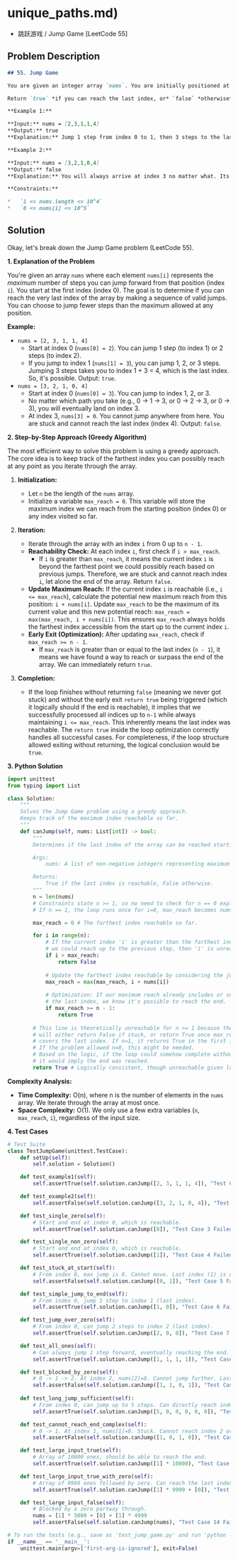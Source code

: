 # unique_paths.md)
- 跳跃游戏 / Jump Game [LeetCode 55]

## Problem Description

```markdown
## 55. Jump Game

You are given an integer array `nums`. You are initially positioned at the array's **first index**, and each element in the array represents your maximum jump length at that position.

Return `true` *if you can reach the last index, or* `false` *otherwise*.

**Example 1:**

**Input:** nums = [2,3,1,1,4]
**Output:** true
**Explanation:** Jump 1 step from index 0 to 1, then 3 steps to the last index.

**Example 2:**

**Input:** nums = [3,2,1,0,4]
**Output:** false
**Explanation:** You will always arrive at index 3 no matter what. Its maximum jump length is 0, which makes it impossible to reach the last index.

**Constraints:**

*   `1 <= nums.length <= 10^4`
*   `0 <= nums[i] <= 10^5`
```

## Solution

Okay, let's break down the Jump Game problem (LeetCode 55).

**1. Explanation of the Problem**

You're given an array `nums` where each element `nums[i]` represents the *maximum* number of steps you can jump forward from that position (index `i`). You start at the first index (index 0). The goal is to determine if you can reach the very last index of the array by making a sequence of valid jumps. You can choose to jump fewer steps than the maximum allowed at any position.

**Example:**
*   `nums = [2, 3, 1, 1, 4]`
    *   Start at index 0 (`nums[0] = 2`). You can jump 1 step (to index 1) or 2 steps (to index 2).
    *   If you jump to index 1 (`nums[1] = 3`), you can jump 1, 2, or 3 steps. Jumping 3 steps takes you to index 1 + 3 = 4, which is the last index. So, it's possible. Output: `true`.
*   `nums = [3, 2, 1, 0, 4]`
    *   Start at index 0 (`nums[0] = 3`). You can jump to index 1, 2, or 3.
    *   No matter which path you take (e.g., 0 -> 1 -> 3, or 0 -> 2 -> 3, or 0 -> 3), you will eventually land on index 3.
    *   At index 3, `nums[3] = 0`. You cannot jump anywhere from here. You are stuck and cannot reach the last index (index 4). Output: `false`.

**2. Step-by-Step Approach (Greedy Algorithm)**

The most efficient way to solve this problem is using a greedy approach. The core idea is to keep track of the farthest index you can possibly reach at any point as you iterate through the array.

1.  **Initialization:**
    *   Let `n` be the length of the `nums` array.
    *   Initialize a variable `max_reach = 0`. This variable will store the maximum index we can reach from the starting position (index 0) or any index visited so far.

2.  **Iteration:**
    *   Iterate through the array with an index `i` from 0 up to `n - 1`.
    *   **Reachability Check:** At each index `i`, first check if `i > max_reach`.
        *   If `i` is greater than `max_reach`, it means the current index `i` is beyond the farthest point we could possibly reach based on previous jumps. Therefore, we are stuck and cannot reach index `i`, let alone the end of the array. Return `false`.
    *   **Update Maximum Reach:** If the current index `i` is reachable (i.e., `i <= max_reach`), calculate the potential new maximum reach from this position: `i + nums[i]`. Update `max_reach` to be the maximum of its current value and this new potential reach: `max_reach = max(max_reach, i + nums[i])`. This ensures `max_reach` always holds the farthest index accessible from the start up to the current index `i`.
    *   **Early Exit (Optimization):** After updating `max_reach`, check if `max_reach >= n - 1`.
        *   If `max_reach` is greater than or equal to the last index (`n - 1`), it means we have found a way to reach or surpass the end of the array. We can immediately return `true`.

3.  **Completion:**
    *   If the loop finishes without returning `false` (meaning we never got stuck) and without the early exit `return true` being triggered (which it logically should if the end is reachable), it implies that we successfully processed all indices up to `n-1` while always maintaining `i <= max_reach`. This inherently means the last index was reachable. The `return true` inside the loop optimization correctly handles all successful cases. For completeness, if the loop structure allowed exiting without returning, the logical conclusion would be `true`.

**3. Python Solution**

```python
import unittest
from typing import List

class Solution:
    """
    Solves the Jump Game problem using a greedy approach.
    Keeps track of the maximum index reachable so far.
    """
    def canJump(self, nums: List[int]) -> bool:
        """
        Determines if the last index of the array can be reached starting from index 0.

        Args:
            nums: A list of non-negative integers representing maximum jump lengths.

        Returns:
            True if the last index is reachable, False otherwise.
        """
        n = len(nums)
        # Constraints state n >= 1, so no need to check for n == 0 explicitly.
        # If n == 1, the loop runs once for i=0, max_reach becomes nums[0] >= 0 (n-1), returns True.

        max_reach = 0 # The farthest index reachable so far.

        for i in range(n):
            # If the current index 'i' is greater than the farthest index
            # we could reach up to the previous step, then 'i' is unreachable.
            if i > max_reach:
                return False 
            
            # Update the farthest index reachable by considering the jump from 'i'.
            max_reach = max(max_reach, i + nums[i])
            
            # Optimization: If our maximum reach already includes or surpasses
            # the last index, we know it's possible to reach the end.
            if max_reach >= n - 1:
                return True
                
        # This line is theoretically unreachable for n >= 1 because the loop
        # will either return False if stuck, or return True once max_reach
        # covers the last index. If n=1, it returns True in the first iteration.
        # If the problem allowed n=0, this might be needed.
        # Based on the logic, if the loop could somehow complete without returning,
        # it would imply the end was reached.
        return True # Logically consistent, though unreachable given loop structure and n>=1.

```

**Complexity Analysis:**

*   **Time Complexity:** O(n), where n is the number of elements in the `nums` array. We iterate through the array at most once.
*   **Space Complexity:** O(1). We only use a few extra variables (`n`, `max_reach`, `i`), regardless of the input size.

**4. Test Cases**

```python
# Test Suite
class TestJumpGame(unittest.TestCase):
    def setUp(self):
        self.solution = Solution()

    def test_example1(self):
        self.assertTrue(self.solution.canJump([2, 3, 1, 1, 4]), "Test Case 1 Failed: Example 1")

    def test_example2(self):
        self.assertFalse(self.solution.canJump([3, 2, 1, 0, 4]), "Test Case 2 Failed: Example 2")

    def test_single_zero(self):
        # Start and end at index 0, which is reachable.
        self.assertTrue(self.solution.canJump([0]), "Test Case 3 Failed: Single Zero") 

    def test_single_non_zero(self):
        # Start and end at index 0, which is reachable.
        self.assertTrue(self.solution.canJump([1]), "Test Case 4 Failed: Single Non-Zero") 

    def test_stuck_at_start(self):
        # From index 0, max jump is 0. Cannot move. Last index (1) is unreachable.
        self.assertFalse(self.solution.canJump([0, 1]), "Test Case 5 Failed: Stuck at Start")

    def test_simple_jump_to_end(self):
        # From index 0, jump 1 step to index 1 (last index).
        self.assertTrue(self.solution.canJump([1, 0]), "Test Case 6 Failed: Simple Jump to End")

    def test_jump_over_zero(self):
        # From index 0, can jump 2 steps to index 2 (last index).
        self.assertTrue(self.solution.canJump([2, 0, 0]), "Test Case 7 Failed: Jump Over Zero")

    def test_all_ones(self):
        # Can always jump 1 step forward, eventually reaching the end.
        self.assertTrue(self.solution.canJump([1, 1, 1, 1]), "Test Case 8 Failed: All Ones")

    def test_blocked_by_zero(self):
        # 0 -> 1 -> 2. At index 2, nums[2]=0. Cannot jump further. Last index (3) unreachable.
        self.assertFalse(self.solution.canJump([1, 1, 0, 1]), "Test Case 9 Failed: Blocked by Zero")
        
    def test_long_jump_sufficient(self):
        # From index 0, can jump up to 5 steps. Can directly reach index 5 (last index).
        self.assertTrue(self.solution.canJump([5, 0, 0, 0, 0, 0]), "Test Case 10 Failed: Long Jump Sufficient")

    def test_cannot_reach_end_complex(self):
        # 0 -> 1. At index 1, nums[1]=0. Stuck. Cannot reach index 2 or 3.
        self.assertFalse(self.solution.canJump([1, 0, 1, 0]), "Test Case 11 Failed: Cannot Reach End Complex")

    def test_large_input_true(self):
        # Array of 10000 ones, should be able to reach the end.
        self.assertTrue(self.solution.canJump([1] * 10000), "Test Case 12 Failed: Large Input True")

    def test_large_input_true_with_zero(self):
        # Array of 9999 ones followed by zero. Can reach the last index.
        self.assertTrue(self.solution.canJump([1] * 9999 + [0]), "Test Case 13 Failed: Large Input True w/ Zero")

    def test_large_input_false(self):
        # Blocked by a zero partway through.
        nums = [1] * 5000 + [0] + [1] * 4999
        self.assertFalse(self.solution.canJump(nums), "Test Case 14 Failed: Large Input False")

# To run the tests (e.g., save as 'test_jump_game.py' and run 'python -m unittest test_jump_game.py')
if __name__ == '__main__':
    unittest.main(argv=['first-arg-is-ignored'], exit=False)
```
